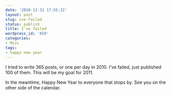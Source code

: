 ```yaml
---
date: '2010-12-31 17:55:32'
layout: post
slug: ive-failed
status: publish
title: I've failed
wordpress_id: '659'
categories:
- Misc
tags:
- happy new year
---
```


I tried to write 365 posts, or one per day in 2010. I've failed, just published 100 of them. This will be my goal for 2011.


In the meantime, Happy New Year to everyone that stops by. See you on the other side of the calendar.


